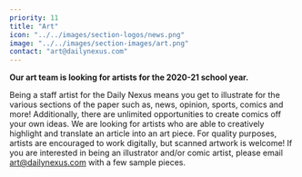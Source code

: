 ```yaml
---
priority: 11
title: "Art"
icon: "../../images/section-logos/news.png"
image: "../../images/section-images/art.png"
contact: "art@dailynexus.com"
---
```

**Our art team is looking for artists for the 2020-21 school year.**

Being a staff artist for the Daily Nexus means you get to illustrate for the various sections of the paper such as, news, opinion, sports, comics and more! Additionally, there are unlimited opportunities to create comics off your own ideas. We are looking for artists who are able to creatively highlight and translate an article into an art piece. For quality purposes, artists are encouraged to work digitally, but scanned artwork is welcome! If you are interested in being an illustrator and/or comic artist, please email art@dailynexus.com with a few sample pieces.